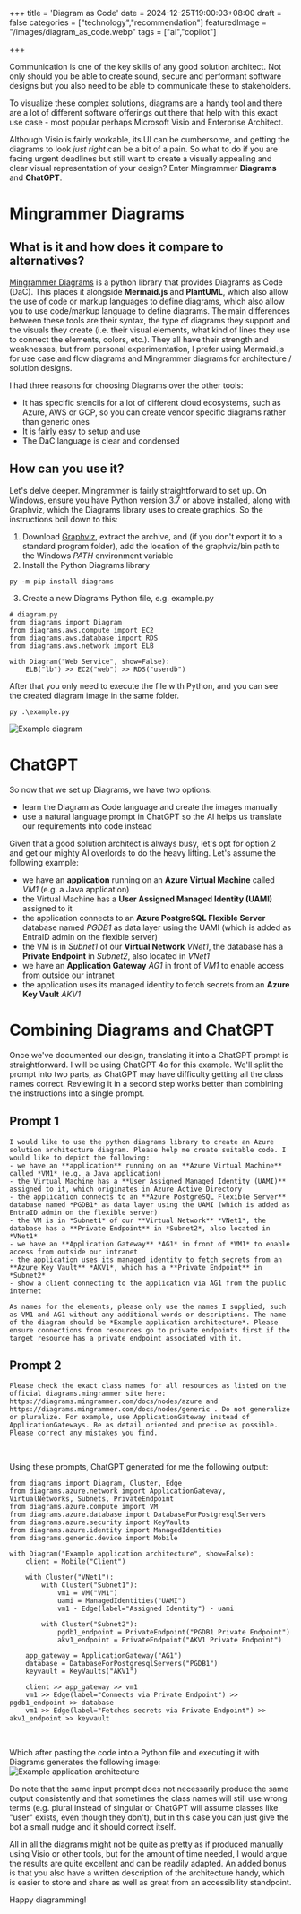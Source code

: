 +++
title = 'Diagram as Code'
date = 2024-12-25T19:00:03+08:00
draft = false
categories = ["technology","recommendation"]
featuredImage = "/images/diagram_as_code.webp"
tags = ["ai","copilot"]


+++

Communication is one of the key skills of any good solution architect. Not only should you be able to create sound, secure and performant software designs but you also need to be able to communicate these to stakeholders. 

To visualize these complex solutions, diagrams are a handy tool and there are a lot of different software offerings out there that help with this exact use case - most popular perhaps Microsoft Visio and Enterprise Architect. 

Although Visio is fairly workable, its UI can be cumbersome, and getting the diagrams to look *just right* can be a bit of a pain. So what to do if you are facing urgent deadlines but still want to create a visually appealing and clear visual representation of your design? Enter Mingrammer **Diagrams** and **ChatGPT**.

# Mingrammer Diagrams
## What is it and how does it compare to alternatives?
[Mingrammer Diagrams](https://diagrams.mingrammer.com/) is a python library that provides Diagrams as Code (DaC). This places it alongside **Mermaid.js** and **PlantUML**, which also allow the use of code or markup languages to define diagrams, which also allow you to use code/markup language to define diagrams.
The main differences between these tools are their syntax, the type of diagrams they support and the visuals they create (i.e. their visual elements, what kind of lines they use to connect the elements, colors, etc.). They all have their strength and weaknesses, but from personal experimentation, I prefer using Mermaid.js for use case and flow diagrams and Mingrammer diagrams for architecture / solution designs. 

I had three reasons for choosing Diagrams over the other tools:
- It has specific stencils for a lot of different cloud ecosystems, such as Azure, AWS or GCP, so you can create vendor specific diagrams rather than generic ones
- It is fairly easy to setup and use
- The DaC language is clear and condensed

## How can you use it?
Let's delve deeper. Mingrammer is fairly straightforward to set up. On Windows, ensure you have Python version 3.7 or above installed, along with Graphviz, which the Diagrams library uses to create graphics. So the instructions boil down to this:
1. Download [Graphviz](https://graphviz.gitlab.io/download/), extract the archive, and (if you don't export it to a standard program folder), add the location of the graphviz/bin path to the Windows *PATH* environment variable
2. Install the Python Diagrams library
```
py -m pip install diagrams
```
3. Create a new Diagrams Python file, e.g. example.py
```
# diagram.py
from diagrams import Diagram
from diagrams.aws.compute import EC2
from diagrams.aws.database import RDS
from diagrams.aws.network import ELB

with Diagram("Web Service", show=False):
    ELB("lb") >> EC2("web") >> RDS("userdb")
```

After that you only need to execute the file with Python, and you can see the created diagram image in the same folder.
```
py .\example.py
```

![Example diagram](images/example_diagram.webp "800px")

# ChatGPT
So now that we set up Diagrams, we have two options:
- learn the Diagram as Code language and create the images manually
- use a natural language prompt in ChatGPT so the AI helps us translate our requirements into code instead

Given that a good solution architect is always busy, let's opt for option 2 and get our mighty AI overlords to do the heavy lifting. 
Let's assume the following example:
- we have an **application** running on an **Azure Virtual Machine** called *VM1* (e.g. a Java application)
- the Virtual Machine has a **User Assigned Managed Identity (UAMI)** assigned to it
- the application connects to an **Azure PostgreSQL Flexible Server** database named *PGDB1* as data layer using the UAMI (which is added as EntraID admin on the flexible server)
- the VM is in *Subnet1* of our **Virtual Network** *VNet1*, the database has a **Private Endpoint** in *Subnet2*, also located in *VNet1*
- we have an **Application Gateway** *AG1* in front of *VM1* to enable access from outside our intranet
- the application uses its managed identity to fetch secrets from an **Azure Key Vault** *AKV1*

# Combining Diagrams and ChatGPT
Once we've documented our design, translating it into a ChatGPT prompt is straightforward. I will be using ChatGPT 4o for this example. We'll split the prompt into two parts, as ChatGPT may have difficulty getting all the class names correct. Reviewing it in a second step works better than combining the instructions into a single prompt.

## Prompt 1
```
I would like to use the python diagrams library to create an Azure solution architecture diagram. Please help me create suitable code. I would like to depict the following: 
- we have an **application** running on an **Azure Virtual Machine** called *VM1* (e.g. a Java application) 
- the Virtual Machine has a **User Assigned Managed Identity (UAMI)** assigned to it, which originates in Azure Active Directory
- the application connects to an **Azure PostgreSQL Flexible Server** database named *PGDB1* as data layer using the UAMI (which is added as EntraID admin on the flexible server) 
- the VM is in *Subnet1* of our **Virtual Network** *VNet1*, the database has a **Private Endpoint** in *Subnet2*, also located in *VNet1* 
- we have an **Application Gateway** *AG1* in front of *VM1* to enable access from outside our intranet 
- the application uses its managed identity to fetch secrets from an **Azure Key Vault** *AKV1*, which has a **Private Endpoint** in *Subnet2*
- show a client connecting to the application via AG1 from the public internet

As names for the elements, please only use the names I supplied, such as VM1 and AG1 without any additional words or descriptions. The name of the diagram should be *Example application architecture*. Please ensure connections from resources go to private endpoints first if the target resource has a private endpoint associated with it.
```


## Prompt 2
```
Please check the exact class names for all resources as listed on the official diagrams.mingrammer site here: https://diagrams.mingrammer.com/docs/nodes/azure and https://diagrams.mingrammer.com/docs/nodes/generic . Do not generalize or pluralize. For example, use ApplicationGateway instead of ApplicationGateways. Be as detail oriented and precise as possible. Please correct any mistakes you find.
```

&nbsp;

Using these prompts, ChatGPT generated for me the following output:
```
from diagrams import Diagram, Cluster, Edge
from diagrams.azure.network import ApplicationGateway, VirtualNetworks, Subnets, PrivateEndpoint
from diagrams.azure.compute import VM
from diagrams.azure.database import DatabaseForPostgresqlServers
from diagrams.azure.security import KeyVaults
from diagrams.azure.identity import ManagedIdentities
from diagrams.generic.device import Mobile

with Diagram("Example application architecture", show=False):
    client = Mobile("Client")

    with Cluster("VNet1"):
        with Cluster("Subnet1"):
            vm1 = VM("VM1")
            uami = ManagedIdentities("UAMI")
            vm1 - Edge(label="Assigned Identity") - uami

        with Cluster("Subnet2"):
            pgdb1_endpoint = PrivateEndpoint("PGDB1 Private Endpoint")
            akv1_endpoint = PrivateEndpoint("AKV1 Private Endpoint")

    app_gateway = ApplicationGateway("AG1")
    database = DatabaseForPostgresqlServers("PGDB1")
    keyvault = KeyVaults("AKV1")

    client >> app_gateway >> vm1
    vm1 >> Edge(label="Connects via Private Endpoint") >> pgdb1_endpoint >> database
    vm1 >> Edge(label="Fetches secrets via Private Endpoint") >> akv1_endpoint >> keyvault
```

&nbsp;

Which after pasting the code into a Python file and executing it with Diagrams generates the following image:
![Example application architecture](images/example_application_architecture.webp "800px")

Do note that the same input prompt does not necessarily produce the same output consistently and that sometimes the class names will still use wrong terms (e.g. plural instead of singular or ChatGPT will assume classes like "user" exists, even though they don't), but in this case you can just give the bot a small nudge and it should correct itself.

All in all the diagrams might not be quite as pretty as if produced manually using Visio or other tools, but for the amount of time needed, I would argue the results are quite excellent and can be readily adapted. An added bonus is that you also have a written description of the architecture handy, which is easier to store and share as well as great from an accessibility standpoint.

Happy diagramming!